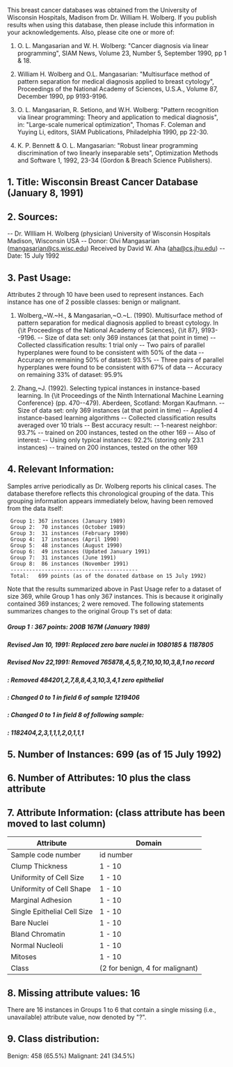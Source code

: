 This breast cancer databases was obtained from the University of Wisconsin
   Hospitals, Madison from Dr. William H. Wolberg.  If you publish results
   when using this database, then please include this information in your
   acknowledgements.  Also, please cite one or more of:

   1. O. L. Mangasarian and W. H. Wolberg: "Cancer diagnosis via linear 
      programming", SIAM News, Volume 23, Number 5, September 1990, pp 1 & 18.

   2. William H. Wolberg and O.L. Mangasarian: "Multisurface method of 
      pattern separation for medical diagnosis applied to breast cytology", 
      Proceedings of the National Academy of Sciences, U.S.A., Volume 87, 
      December 1990, pp 9193-9196.

   3. O. L. Mangasarian, R. Setiono, and W.H. Wolberg: "Pattern recognition 
      via linear programming: Theory and application to medical diagnosis", 
      in: "Large-scale numerical optimization", Thomas F. Coleman and Yuying
      Li, editors, SIAM Publications, Philadelphia 1990, pp 22-30.

   4. K. P. Bennett & O. L. Mangasarian: "Robust linear programming 
      discrimination of two linearly inseparable sets", Optimization Methods
      and Software 1, 1992, 23-34 (Gordon & Breach Science Publishers).
      
      
## 1. Title: Wisconsin Breast Cancer Database (January 8, 1991)

## 2. Sources:
   -- Dr. WIlliam H. Wolberg (physician)
      University of Wisconsin Hospitals
      Madison, Wisconsin
      USA
   -- Donor: Olvi Mangasarian (mangasarian@cs.wisc.edu)
      Received by David W. Aha (aha@cs.jhu.edu)
   -- Date: 15 July 1992

## 3. Past Usage:

   Attributes 2 through 10 have been used to represent instances.
   Each instance has one of 2 possible classes: benign or malignant.

   1. Wolberg,~W.~H., \& Mangasarian,~O.~L. (1990). Multisurface method of 
      pattern separation for medical diagnosis applied to breast cytology. In
      {\it Proceedings of the National Academy of Sciences}, {\it 87},
      9193--9196.
      -- Size of data set: only 369 instances (at that point in time)
      -- Collected classification results: 1 trial only
      -- Two pairs of parallel hyperplanes were found to be consistent with
         50% of the data
         -- Accuracy on remaining 50% of dataset: 93.5%
      -- Three pairs of parallel hyperplanes were found to be consistent with
         67% of data
         -- Accuracy on remaining 33% of dataset: 95.9%

   2. Zhang,~J. (1992). Selecting typical instances in instance-based
      learning.  In {\it Proceedings of the Ninth International Machine
      Learning Conference} (pp. 470--479).  Aberdeen, Scotland: Morgan
      Kaufmann.
      -- Size of data set: only 369 instances (at that point in time)
      -- Applied 4 instance-based learning algorithms 
      -- Collected classification results averaged over 10 trials
      -- Best accuracy result: 
         -- 1-nearest neighbor: 93.7%
         -- trained on 200 instances, tested on the other 169
      -- Also of interest:
         -- Using only typical instances: 92.2% (storing only 23.1 instances)
         -- trained on 200 instances, tested on the other 169

## 4. Relevant Information:

   Samples arrive periodically as Dr. Wolberg reports his clinical cases.
   The database therefore reflects this chronological grouping of the data.
   This grouping information appears immediately below, having been removed
   from the data itself:

     Group 1: 367 instances (January 1989)
     Group 2:  70 instances (October 1989)
     Group 3:  31 instances (February 1990)
     Group 4:  17 instances (April 1990)
     Group 5:  48 instances (August 1990)
     Group 6:  49 instances (Updated January 1991)
     Group 7:  31 instances (June 1991)
     Group 8:  86 instances (November 1991)
     -----------------------------------------
     Total:   699 points (as of the donated datbase on 15 July 1992)
     
     

   Note that the results summarized above in Past Usage refer to a dataset
   of size 369, while Group 1 has only 367 instances.  This is because it
   originally contained 369 instances; 2 were removed.  The following
   statements summarizes changes to the original Group 1's set of data:

   #####  Group 1 : 367 points: 200B 167M (January 1989)
   #####  Revised Jan 10, 1991: Replaced zero bare nuclei in 1080185 & 1187805
   #####  Revised Nov 22,1991: Removed 765878,4,5,9,7,10,10,10,3,8,1 no record
   #####                  : Removed 484201,2,7,8,8,4,3,10,3,4,1 zero epithelial
   #####                  : Changed 0 to 1 in field 6 of sample 1219406
   #####                  : Changed 0 to 1 in field 8 of following sample:
   #####                  : 1182404,2,3,1,1,1,2,0,1,1,1

## 5. Number of Instances: 699 (as of 15 July 1992)

## 6. Number of Attributes: 10 plus the class attribute

## 7. Attribute Information: (class attribute has been moved to last column)

| Attribute                     | Domain                        |
| ----------------------------- | -----------------------------|
| Sample code number            | id number                     |
| Clump Thickness               | 1 - 10                        |
| Uniformity of Cell Size       | 1 - 10                        |
| Uniformity of Cell Shape      | 1 - 10                        |
| Marginal Adhesion             | 1 - 10                        |
| Single Epithelial Cell Size   | 1 - 10                        |
| Bare Nuclei                   | 1 - 10                        |
| Bland Chromatin               | 1 - 10                        |
| Normal Nucleoli               | 1 - 10                        |
| Mitoses                       | 1 - 10                        |
| Class                         | (2 for benign, 4 for malignant)|


## 8. Missing attribute values: 16

   There are 16 instances in Groups 1 to 6 that contain a single missing 
   (i.e., unavailable) attribute value, now denoted by "?".  

## 9. Class distribution:
 
   Benign: 458 (65.5%)
   Malignant: 241 (34.5%)



